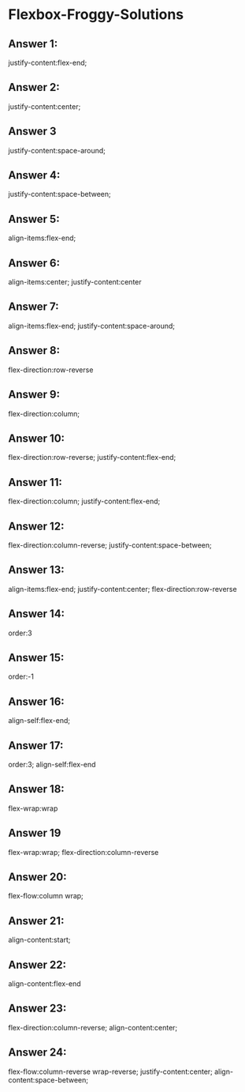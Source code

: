 # Flexbox-Froggy-Solutions

## Answer 1:

justify-content:flex-end;

## Answer 2:

justify-content:center;

## Answer 3

justify-content:space-around;

## Answer 4:

justify-content:space-between;

## Answer 5:

align-items:flex-end;

## Answer 6:

align-items:center;
justify-content:center

## Answer 7:

align-items:flex-end;
justify-content:space-around;

## Answer 8:

flex-direction:row-reverse

## Answer 9:

flex-direction:column;

## Answer 10:

flex-direction:row-reverse;
justify-content:flex-end;

## Answer 11:

flex-direction:column;
justify-content:flex-end; 

## Answer 12:

flex-direction:column-reverse;
justify-content:space-between;

## Answer 13:

align-items:flex-end;
justify-content:center;
flex-direction:row-reverse

## Answer 14:

order:3

## Answer 15:

order:-1

## Answer 16:

align-self:flex-end;

## Answer 17:

order:3;
align-self:flex-end

## Answer 18:

flex-wrap:wrap

## Answer 19

flex-wrap:wrap;
flex-direction:column-reverse

## Answer 20:

flex-flow:column wrap;

## Answer 21:

align-content:start;

## Answer 22:

align-content:flex-end

## Answer 23:

flex-direction:column-reverse;
align-content:center;

## Answer  24:

flex-flow:column-reverse wrap-reverse;
justify-content:center;
align-content:space-between;

